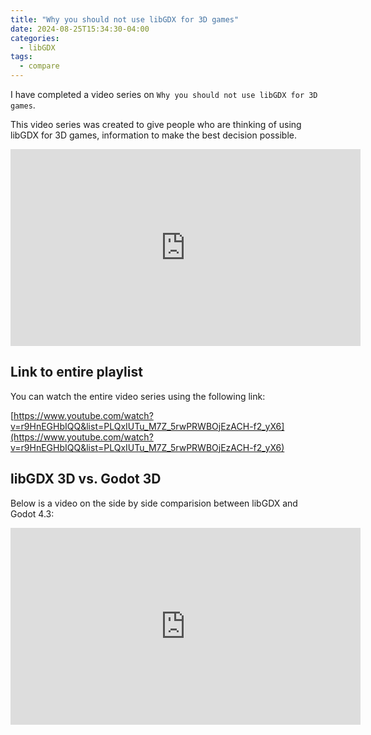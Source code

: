 ```yaml
---
title: "Why you should not use libGDX for 3D games"
date: 2024-08-25T15:34:30-04:00
categories:
  - libGDX
tags:
  - compare
---
```

I have completed a video series on `Why you should not use libGDX for 3D games`. 

This video series was created to give people who are thinking of using libGDX for 3D games, information to make the best decision possible.

<iframe width="560" height="315" src="https://www.youtube.com/embed/6qUZIZu6-AI?si=rZ2Q__92Yq2kPa8P" title="YouTube video player" frameborder="0" allow="accelerometer; autoplay; clipboard-write; encrypted-media; gyroscope; picture-in-picture; web-share" referrerpolicy="strict-origin-when-cross-origin" allowfullscreen></iframe>

## Link to entire playlist

You can watch the entire video series using the following link:

[https://www.youtube.com/watch?v=r9HnEGHbIQQ&list=PLQxIUTu_M7Z_5rwPRWBOjEzACH-f2_yX6](https://www.youtube.com/watch?v=r9HnEGHbIQQ&list=PLQxIUTu_M7Z_5rwPRWBOjEzACH-f2_yX6)

## libGDX 3D vs. Godot 3D

Below is a video on the side by side comparision between libGDX and Godot 4.3:

<iframe width="560" height="315" src="https://www.youtube.com/embed/si5DteH4v8c?si=XyRoHnXHq6FwIxla" title="YouTube video player" frameborder="0" allow="accelerometer; autoplay; clipboard-write; encrypted-media; gyroscope; picture-in-picture; web-share" referrerpolicy="strict-origin-when-cross-origin" allowfullscreen></iframe>
